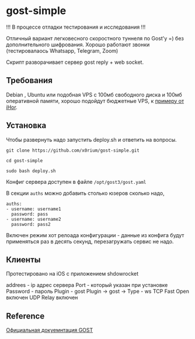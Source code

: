 # gost-simple

!!! В процессе отладки тестирования и исследования !!!

Отличный вариант легковесного скоростного туннеля по Gost'у =) без дополнительного шифрования. Хорошо работают звонки (тестировалаось Whatsapp, Telegram, Zoom)

Скрипт разворачивает сервер gost reply + web socket.

## Требования 
Debian , Ubuntu или подобная VPS с 100мб свободного диска и 100мб оперативной памяти, хорошо подойдут бюджетные VPS, к [примеру от iHor](https://www.ihor-hosting.ru/?from=180121).

## Установка 
Чтобы развернуть надо запустить deploy.sh и ответить на вопросы.

```shell
git clone https://github.com/x0rium/gost-simple.git

cd gost-simple

sudo bash deploy.sh
```

Конфиг сервера доступен в файле `/opt/gost3/gost.yaml`

В секции `auths` можно добавить столько юзеров сколько надо,

```
auths:
- username: username1
  password: pass
- username: username2
  password: pass2
```


Включен режим хот релоада конфигурации - данные из конфига будут применяться раз в десять секунд, перезагружать сервис не надо.

## Клиенты

Протестировано на iOS с приложением shdowrocket

addrees - ip адрес сервера
Port - который указан при установке
Password - пароль
Plugin - gost
Plugin -> gost -> Type - ws 
TCP Fast Open включен
UDP Relay включен

## Reference 

[Официальная докуемнтация GOST](https://gost.run/en/)

